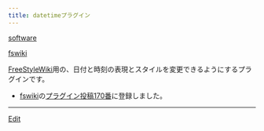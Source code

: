 ```yaml
---
title: datetimeプラグイン
---
```

[software](/software)

[fswiki](/fswiki)



[FreeStyleWiki](/FreeStyleWiki)用の、日付と時刻の表現とスタイルを変更できるようにするプラグインです。

* [fswiki](/fswiki)の[プラグイン投稿170番](/plugin:170)に登録しました。
<!--  -->




----
[Edit](https://github.com/vitroid/vitroid.github.io/edit/master/MD/datetimeプラグイン.md)
